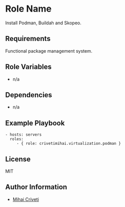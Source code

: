 Role Name
=========

Install Podman, Buildah and Skopeo.

Requirements
------------

Functional package management system.

Role Variables
--------------

- n/a

Dependencies
------------

- n/a

Example Playbook
----------------

    - hosts: servers
      roles:
         - { role: crivetimihai.virtualization.podman }

License
-------

MIT

Author Information
------------------

- [Mihai Criveti](https://www.linkedin.com/in/crivetimihai/)  
